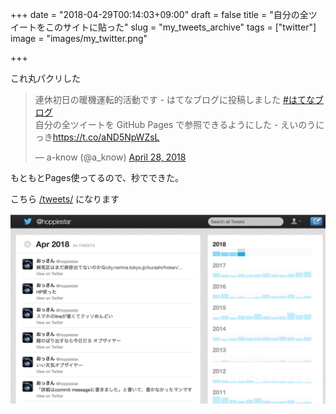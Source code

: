 +++
date = "2018-04-29T00:14:03+09:00"
draft = false
title = "自分の全ツイートをこのサイトに貼った"
slug = "my_tweets_archive"
tags = ["twitter"]
image = "images/my_twitter.png"

+++

<!--more-->

これ丸パクリした

<blockquote class="twitter-tweet" data-lang="en"><p lang="ja" dir="ltr">連休初日の暖機運転的活動です - はてなブログに投稿しました <a href="https://twitter.com/hashtag/%E3%81%AF%E3%81%A6%E3%81%AA%E3%83%96%E3%83%AD%E3%82%B0?src=hash&amp;ref_src=twsrc%5Etfw">#はてなブログ</a><br>自分の全ツイートを GitHub Pages で参照できるようにした - えいのうにっき<a href="https://t.co/aND5NpWZsL">https://t.co/aND5NpWZsL</a></p>&mdash; a-know (@a_know) <a href="https://twitter.com/a_know/status/990062682999934977?ref_src=twsrc%5Etfw">April 28, 2018</a></blockquote>
<script async src="https://platform.twitter.com/widgets.js" charset="utf-8"></script>

もともとPages使ってるので、秒でできた。

こちら [/tweets/](https://hoshinotsuyoshi.com/tweets/) になります

<img alt="slack" src="/images/my_twitter.png" width=600>
<script type="text/javascript" src="/js/prism.js" async></script>
